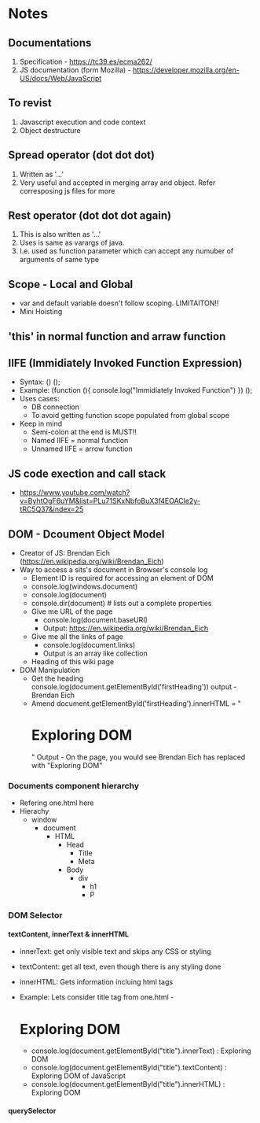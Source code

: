 # Notes

## Documentations

1. Specification - https://tc39.es/ecma262/
2. JS documentation (form Mozilla) - https://developer.mozilla.org/en-US/docs/Web/JavaScript

## To revist

1. Javascript execution and code context
2. Object destructure

## Spread operator (dot dot dot)
1. Written as '...'
2. Very useful and accepted in merging array and object. Refer corresposing js files for more

## Rest operator (dot dot dot again)
1. This is also written as '...'
2. Uses is same as varargs of java.
3. I.e. used as function parameter which can accept any numuber of arguments of same type

## Scope - Local and Global
- var and default variable doesn't follow scoping. LIMITAITON!!
- Mini Hoisting

## 'this' in normal function and arraw function

## IIFE (Immidiately Invoked Function Expression)
- Syntax: 
    (<function body>) ();
- Example:
    (function (){ 
        console.log("Immidiately Invoked Function")
    }) ();
- Uses cases:
    - DB connection
    - To avoid getting function scope populated from global scope 
- Keep in mind
    - Semi-colon at the end is MUST!!
    - Named IIFE = normal function
    - Unnamed IIFE = arrow function

## JS code exection and call stack 
- https://www.youtube.com/watch?v=ByhtOgF6uYM&list=PLu71SKxNbfoBuX3f4EOACle2y-tRC5Q37&index=25 

## DOM - Dcoument Object Model
- Creator of JS: Brendan Eich (https://en.wikipedia.org/wiki/Brendan_Eich)
- Way to access a sits's document in Browser's console log
    - Element ID is required for accessing an element of DOM
    - console.log(windows.document)
    - console.log(document)
    - console.dir(document) # lists out a complete properties
    - Give me URL of the page
        -   console.log(document.baseURI)
        -   Output: https://en.wikipedia.org/wiki/Brendan_Eich
    - Give me all the links of page
        - console.log(document.links)
        - Output is an array like collection
    - Heading of this wiki page
- DOM Manipulation
    -  Get the heading
        console.log(document.getElementById('firstHeading'))
        output - Brendan Eich
    - Amend
        document.getElementById('firstHeading').innerHTML = "<h1>Exploring DOM</h1>"
        Output - On the page, you would see Brendan Eich has replaced with "Exploring DOM"


### Documents component hierarchy
- Refering one.html here
- Hierachy 
    -  window
        - document
            -  HTML
                -  Head
                    -  Title
                    -  Meta
                -  Body
                    - div
                        - h1
                        - P

### DOM Selector 

#### textContent, innerText & innerHTML
- innerText: get only visible text and skips any CSS or styling
- textContent: get all text, even though there is any styling done
- innerHTML: Gets information incluing html tags

- Example:  Lets consider title tag from one.html - 
    
    <h1 id = "title" class="heading" >Exploring DOM <span style="display: none;">  of JavaScript</span></h1>

    - console.log(document.getElementById("title").innerText) : Exploring DOM
    - console.log(document.getElementById("title").textContent) : Exploring DOM   of JavaScript
    - console.log(document.getElementById("title").innerHTML) : Exploring DOM <span style="display: none;">  of JavaScript</span>

#### querySelector




